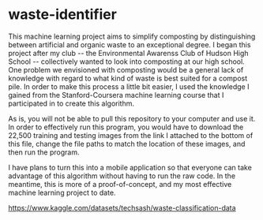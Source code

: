 # waste-identifier

This machine learning project aims to simplify composting by distinguishing between artificial and organic waste to an exceptional degree. I began this project after my club -- the Environmental Awarenss Club of Hudson High School -- collectively wanted to look into composting at our high school. One problem we envisioned with composting would be a general lack of knowledge with regard to what kind of waste is best suited for a compost pile. In order to make this process a little bit easier, I used the knowledge I gained from the Stanford-Coursera machine learning course that I participated in to create this algorithm. 

As is, you will not be able to pull this repository to your computer and use it. In order to effectively run this program, you would have to download the 22,500 training and testing images from the link I attached to the bottom of this file, change the file paths to match the location of these images, and then run the program. 

I have plans to turn this into a mobile application so that everyone can take advantage of this algorithm without having to run the raw code. In the meantime, this is more of a proof-of-concept, and my most effective machine learning project to date.

https://www.kaggle.com/datasets/techsash/waste-classification-data
